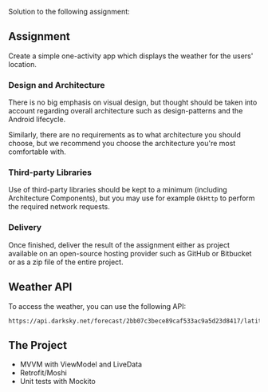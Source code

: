Solution to the following assignment:


## Assignment

Create a simple one-activity app which displays the weather for the users' location. 

### Design and Architecture
There is no big emphasis on visual design, but thought should be taken into account regarding overall architecture such as design-patterns and the Android lifecycle.

Similarly, there are no requirements as to what architecture you should choose, but we recommend you choose the architecture you're most comfortable with. 

### Third-party Libraries
Use of third-party libraries should be kept to a minimum (including Architecture Components), but you may use for example `OkHttp` to perform the required network requests. 

### Delivery
Once finished, deliver the result of the assignment either as project available on an open-source hosting provider such as GitHub or Bitbucket or as a zip file of the entire project.


## Weather API
To access the weather, you can use the following API:

```http
https://api.darksky.net/forecast/2bb07c3bece89caf533ac9a5d23d8417/latitude,longitude
````

## The Project

- MVVM with ViewModel and LiveData
- Retrofit/Moshi
- Unit tests with Mockito
